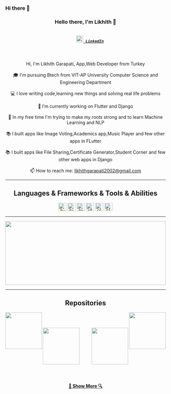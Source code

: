 ### Hi there 👋

<!--
**likhith1542/likhith1542** is a ✨ _special_ ✨ repository because its `README.md` (this file) appears on your GitHub profile.

Here are some ideas to get you started:

- 🔭 I’m currently working on ...
- 🌱 I’m currently learning ...
- 👯 I’m looking to collaborate on ...
- 🤔 I’m looking for help with ...
- 💬 Ask me about ...
- 📫 How to reach me: ...
- 😄 Pronouns: ...
- ⚡ Fun fact: ...
-->

<h3 align="center">Hello there, I'm Likhith 👋</h3>
<h5 align="center">
  <code>
    <a href="https://www.linkedin.com/in/likhith-garapati/" title="LinkedIn Profile"><img width="22" src="https://github.com/zumrudu-anka/zumrudu-anka/blob/master/images/linkedin.svg"> LinkedIn</a></code>
</h5>
<br>
<p align="center">
  Hi, I'm Likhith Garapati, App,Web Developer from Turkey
  <br>
  <br>
  🎓 I'm pursuing Btech from VIT-AP University Computer Science and Engineering Department
  <br>
  <br>
  💻 I love writing code,learning new things and solving real life problems
  <br>
  <br>
  🔬 I’m currently working on Flutter and Django
  <br>
  <br>
  🌱 In my free time I'm trying to make my roots strong and to learn Machine Learning and NLP
  <br>
  <br>
  📚 I built apps like Image Voting,Academics app,Music Player and few other apps in FLutter
  <br>
   <br>
  📚 I built apps like File Sharing,Certificate Generator,Student Corner and few other web apps in Django
  <br>
   <br>
  📫 How to reach me: <a href="mailto: likhithgarapati2002@gmail.com">likhithgarapati2002@gmail.com</a>
</p>

<hr>

<h2 align="center">Languages & Frameworks & Tools & Abilities</h2>

<p align="center">
  <code><img title="Python" height="25" src="https://github.com/zumrudu-anka/zumrudu-anka/blob/master/images/python.svg"></code>
  <code><img title="Django" height="25" src="https://github.com/zumrudu-anka/zumrudu-anka/blob/master/images/django.svg"></code>
  <code><img title="Problem Solving" height="25" src="https://github.com/zumrudu-anka/zumrudu-anka/blob/master/images/problemSolving.png"></code>
  <code><img title="HTML5" height="25" src="https://github.com/zumrudu-anka/zumrudu-anka/blob/master/images/html5.svg"></code>
  <code><img title="CSS" height="25" src="https://github.com/zumrudu-anka/zumrudu-anka/blob/master/images/css.svg"></code>
  <code><img title="Flutter" height="25" src="https://flutter.dev/images/catalog-widget-placeholder.png"></code>
</p>

<hr>

<a title="Go to Source"><img width="100%" height="200" src="https://github-readme-stats.vercel.app/api?username=likhith1542&show_icons=true"></a>

<hr>

<h2 align="center">Repositories</h2>

<p width="100%" align="center">
  <a align="left" ><img align="left" height="115" src="https://github-readme-stats.vercel.app/api/pin/?username=likhith1542&repo=Flutter-Academics-App"></a><a align="right"><img align="right" height="115" src="https://github-readme-stats.vercel.app/api/pin/?username=likhith1542&repo=fileshare"></a>
</p>
<br><br>
<p width="100%" align="center">
  <a align="left" ><img align="left" height="115" src="https://github-readme-stats.vercel.app/api/pin/?username=likhith1542&repo=VCorner"></a><a align="right"><img align="right" height="115" src="https://github-readme-stats.vercel.app/api/pin/?username=likhith1542&repo=Facial-Landmarks"></a>
</p>

<br><br><br><br><br><br><br><br><br>
<h4 align="center"><a href=https://github.com/likhith1542?tab=repositories" title="Show Repositories">🔎 Show More 🔍</a></h4>
